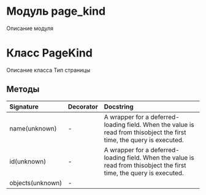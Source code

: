 # Модуль page_kind

Описание модуля

# Класс PageKind

Описание класса Тип страницы

## Методы

| Signature        | Decorator | Docstring                                                                                                             |
| :--------------- | :-------- | :-------------------------------------------------------------------------------------------------------------------- |
| name(unknown)    | -         | A wrapper for a deferred-loading field. When the value is read from thisobject the first time, the query is executed. |
| id(unknown)      | -         | A wrapper for a deferred-loading field. When the value is read from thisobject the first time, the query is executed. |
| objects(unknown) | -         |                                                                                                                       |